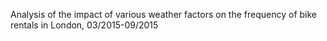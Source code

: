 Analysis of the impact of various weather factors on the frequency of bike rentals in London, 03/2015-09/2015
